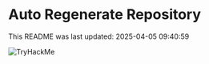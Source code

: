 # Auto Regenerate Repository

This README was last updated: 2025-04-05 09:40:59

 ![TryHackMe](https://tryhackme.com/badge/533634)